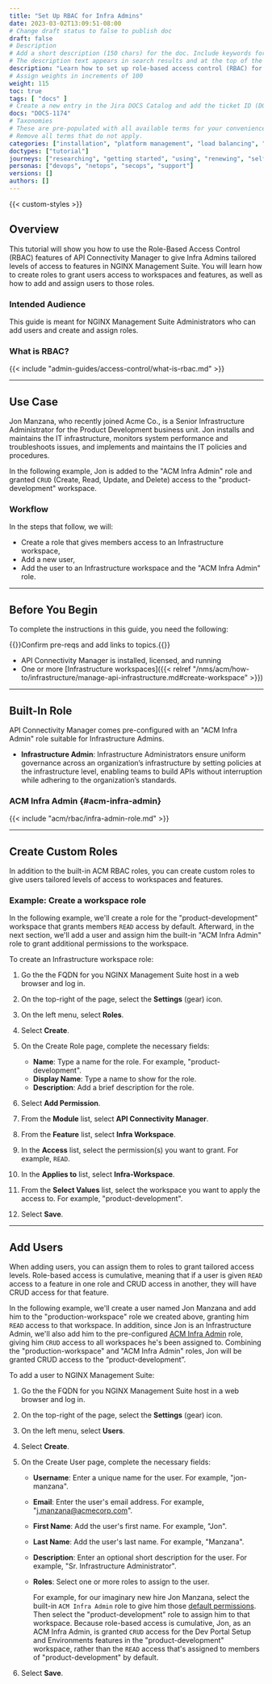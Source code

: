 ```yaml
---
title: "Set Up RBAC for Infra Admins"
date: 2023-03-02T13:09:51-08:00
# Change draft status to false to publish doc
draft: false
# Description
# Add a short description (150 chars) for the doc. Include keywords for SEO. 
# The description text appears in search results and at the top of the doc.
description: "Learn how to set up role-based access control (RBAC) for Infra Admins using the built-in and custom roles available in the NGINX Management Suite API Connectivity Manager."
# Assign weights in increments of 100
weight: 115
toc: true
tags: [ "docs" ]
# Create a new entry in the Jira DOCS Catalog and add the ticket ID (DOCS-<number>) below
docs: "DOCS-1174"
# Taxonomies
# These are pre-populated with all available terms for your convenience.
# Remove all terms that do not apply.
categories: ["installation", "platform management", "load balancing", "api management", "service mesh", "security", "analytics"]
doctypes: ["tutorial"]
journeys: ["researching", "getting started", "using", "renewing", "self service"]
personas: ["devops", "netops", "secops", "support"]
versions: []
authors: []
---
```


{{< custom-styles >}}

## Overview

This tutorial will show you how to use the Role-Based Access Control (RBAC) features of API Connectivity Manager to give Infra Admins tailored levels of access to features in NGINX Management Suite. You will learn how to create roles to grant users access to workspaces and features, as well as how to add and assign users to those roles.

### Intended Audience

This guide is meant for NGINX Management Suite Administrators who can add users and create and assign roles.

### What is RBAC?

{{< include "admin-guides/access-control/what-is-rbac.md" >}}

---

## Use Case

Jon Manzana, who recently joined Acme Co., is a Senior Infrastructure Administrator for the Product Development business unit. Jon installs and maintains the IT infrastructure, monitors system performance and troubleshoots issues, and implements and maintains the IT policies and procedures.

In the following example, Jon is added to the "ACM Infra Admin" role and granted `CRUD` (Create, Read, Update, and Delete) access to the "product-development" workspace.

### Workflow

In the steps that follow, we will:

- Create a role that gives members access to an Infrastructure workspace,
- Add a new user,
- Add the user to an Infrastructure workspace and the "ACM Infra Admin" role.

---

## Before You Begin

To complete the instructions in this guide, you need the following:

{{<comment>}}Confirm pre-reqs and add links to topics.{{</comment>}}

- API Connectivity Manager is installed, licensed, and running
- One or more [Infrastructure workspaces]({{< relref "/nms/acm/how-to/infrastructure/manage-api-infrastructure.md#create-workspace" >}})

---

## Built-In Role

API Connectivity Manager comes pre-configured with an "ACM Infra Admin" role suitable for Infrastructure Admins.

- **Infrastructure Admin**: Infrastructure Administrators ensure uniform governance across an organization’s infrastructure by setting policies at the infrastructure level, enabling teams to build APIs without interruption while adhering to the organization’s standards.

### ACM Infra Admin {#acm-infra-admin}

{{< include "acm/rbac/infra-admin-role.md" >}}

---

## Create Custom Roles

In addition to the built-in ACM RBAC roles, you can create custom roles to give users tailored levels of access to workspaces and features.

### Example: Create a workspace role

In the following example, we'll create a role for the "product-development" workspace that grants members `READ` access by default. Afterward, in the next section, we'll add a user and assign him the built-in "ACM Infra Admin" role to grant additional permissions to the workspace.

To create an Infrastructure workspace role:

1. Go the the FQDN for you NGINX Management Suite host in a web browser and log in.
2. On the top-right of the page, select the **Settings** (gear) icon.
3. On the left menu, select **Roles**.
4. Select **Create**.
5. On the Create Role page, complete the necessary fields:

   - **Name**: Type a name for the role. For example, "product-development".
   - **Display Name**: Type a name to show for the role.
   - **Description**: Add a brief description for the role.

6. Select **Add Permission**.
7. From the **Module** list, select **API Connectivity Manager**.
8. From the **Feature** list, select **Infra Workspace**.
9. In the **Access** list, select the permission(s) you want to grant. For example, `READ`.
10. In the **Applies to** list, select **Infra-Workspace**.
11. From the **Select Values** list, select the workspace you want to apply the access to. For example, "product-development".
12. Select **Save**.

---

## Add Users

When adding users, you can assign them to roles to grant tailored access levels. Role-based access is cumulative, meaning that if a user is given `READ` access to a feature in one role and CRUD access in another, they will have CRUD access for that feature.

In the following example, we'll create a user named Jon Manzana and add him to the "production-workspace" role we created above, granting him `READ` access to that workspace. In addition, since Jon is an Infrastructure Admin, we'll also add him to the pre-configured [ACM Infra Admin](#acm-infra-admin) role, giving him `CRUD` access to all workspaces he's been assigned to. Combining the "production-workspace" and "ACM Infra Admin" roles, Jon will be granted CRUD access to the “product-development”.

To add a user to NGINX Management Suite:

1. Go the the FQDN for you NGINX Management Suite host in a web browser and log in.
2. On the top-right of the page, select the **Settings** (gear) icon.
3. On the left menu, select **Users**.
4. Select **Create**.
5. On the Create User page, complete the necessary fields:

   - **Username**: Enter a unique name for the user. For example, "jon-manzana".
   - **Email**: Enter the user's email address. For example, "j.manzana@acmecorp.com".
   - **First Name**: Add the user's first name. For example, "Jon".
   - **Last Name**: Add the user's last name. For example, "Manzana".
   - **Description**: Enter an optional short description for the user. For example, "Sr. Infrastructure Administrator".
   - **Roles**: Select one or more roles to assign to the user.

      For example, for our imaginary new hire Jon Manzana, select the built-in `ACM Infra Admin` role to give him those [default permissions](#acm-infra-admin). Then select the "product-development" role to assign him to that workspace. Because role-based access is cumulative, Jon, as an ACM Infra Admin, is granted `CRUD` access for the Dev Portal Setup and Environments features in the "product-development" workspace, rather than the `READ` access that's assigned to members of "product-development" by default.

6. Select **Save**.
